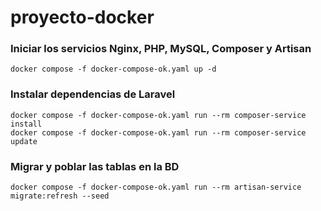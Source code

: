# proyecto-docker

### Iniciar los servicios Nginx, PHP, MySQL, Composer y Artisan

```
docker compose -f docker-compose-ok.yaml up -d
```

### Instalar dependencias de Laravel

```
docker compose -f docker-compose-ok.yaml run --rm composer-service install
docker compose -f docker-compose-ok.yaml run --rm composer-service update
```

### Migrar y poblar las tablas en la BD

```
docker compose -f docker-compose-ok.yaml run --rm artisan-service migrate:refresh --seed
```